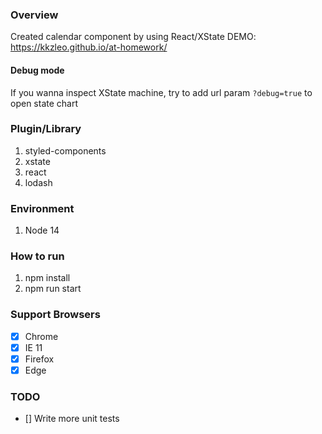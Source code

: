 ### Overview

Created calendar component by using React/XState
DEMO: https://kkzleo.github.io/at-homework/

#### Debug mode

If you wanna inspect XState machine, try to add url param `?debug=true` to open state chart

### Plugin/Library

1. styled-components
2. xstate
3. react
4. lodash

### Environment

1. Node 14

### How to run

1. npm install
2. npm run start

### Support Browsers

- [x] Chrome
- [x] IE 11
- [x] Firefox
- [x] Edge

### TODO

- [] Write more unit tests
